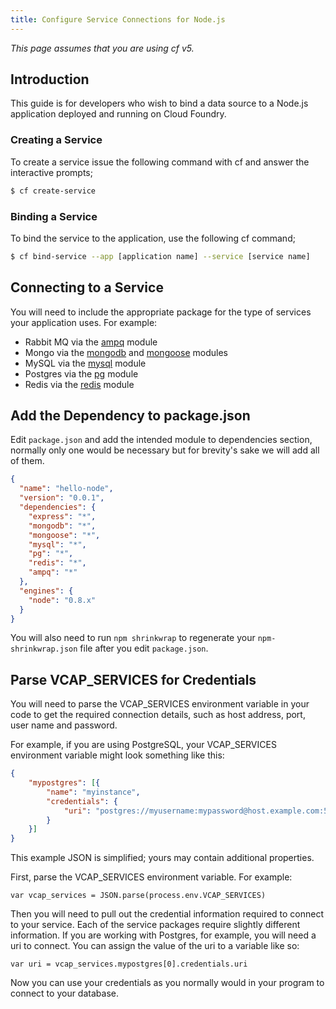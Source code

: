 ```yaml
---
title: Configure Service Connections for Node.js
---
```

_This page assumes that you are using cf v5._

## <a id='intro'></a>Introduction ##

This guide is for developers who wish to bind a data source to a Node.js application deployed and running on Cloud Foundry.

### <a id='creating'></a> Creating a Service ##

To create a service issue the following command with cf and answer the interactive prompts;

~~~bash
$ cf create-service
~~~


### <a id='binding'></a> Binding a Service ##

To bind the service to the application, use the following cf command;

~~~bash
$ cf bind-service --app [application name] --service [service name]
~~~

## <a id='Connecting'></a> Connecting to a Service ##

You will need to include the appropriate package for the type of services your application uses. For example:

* Rabbit MQ via the [ampq](https://github.com/postwait/node-amqp) module
* Mongo via the [mongodb](http://mongodb.github.com/node-mongodb-native/) and [mongoose](http://mongoosejs.com/) modules
* MySQL via the [mysql](https://github.com/felixge/node-mysql) module
* Postgres via the [pg](https://github.com/brianc/node-postgres) module
* Redis via the [redis](https://github.com/mranney/node_redis) module

## <a id='Connecting'></a> Add the Dependency to package.json ##

Edit `package.json` and add the intended module to dependencies section, normally only one would be necessary but for brevity's sake we will add all of them.

~~~json
{
  "name": "hello-node",
  "version": "0.0.1",
  "dependencies": {
    "express": "*",
    "mongodb": "*",
    "mongoose": "*",
    "mysql": "*",
    "pg": "*",
    "redis": "*",
    "ampq": "*"
  },
  "engines": {
    "node": "0.8.x"
  }
}
~~~

You will also need to run `npm shrinkwrap` to regenerate your `npm-shrinkwrap.json` file after you edit `package.json`.

## <a id='creds'></a>Parse VCAP_SERVICES for Credentials  ##

You will need to parse the VCAP_SERVICES environment variable in your code to get the required connection details, such as host address, port, user name and password.

For example, if you are using PostgreSQL, your VCAP_SERVICES environment variable might look something like this:

~~~json
{
	"mypostgres": [{
		"name": "myinstance",
		"credentials": {
			"uri": "postgres://myusername:mypassword@host.example.com:5432/serviceinstance"
		}
	}]
}
~~~

This example JSON is simplified; yours may contain additional properties.

First, parse the VCAP_SERVICES environment variable. For example:

~~~
var vcap_services = JSON.parse(process.env.VCAP_SERVICES)
~~~

Then you will need to pull out the credential information required to connect to your service. Each of the service packages require
slightly different information. If you are working with Postgres, for example, you will need a uri to connect. You can assign
the value of the uri to a variable like so:

~~~
var uri = vcap_services.mypostgres[0].credentials.uri
~~~

Now you can use your credentials as you normally would in your program to connect to your database.

